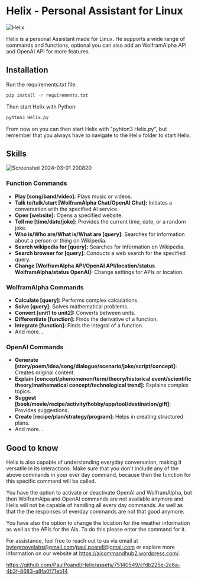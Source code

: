 # Helix - Personal Assistant for Linux

![Helix](https://github.com/PaulPoandl/Helix/assets/75140549/55c5d33d-50f9-4a37-bfa7-90909e07b629)

Helix is a personal Assistant made for Linux. He supports a wide range of commands and functions, optional you can also
add an WolframAlpha API and OpenAI API for more features. 

## Installation

Run the requirements.txt file:
```bash
pip install -r requirements.txt
```
Then start Helix with Python:
```bash
pyhton3 Helix.py
```
From now on you can then start Helix with "pyhton3 Helix.py", but remember that you always have to navigate to the Helix
folder to start Helix.

## Skills

![Screenshot 2024-03-01 200820](https://github.com/PaulPoandl/Helix/assets/75140549/8fd084f2-1a5b-46ae-bcb1-f65f389a52af)

### Function Commands

- **Play [song/band/video]:** Plays music or videos.
- **Talk to/talk/start [WolframAlpha Chat/OpenAI Chat]:** Initiates a conversation with the specified AI service.
- **Open [website]:** Opens a specified website.
- **Tell me [time/date/joke]:** Provides the current time, date, or a random joke.
- **Who is/Who are/What is/What are [query]:** Searches for information about a person or thing on Wikipedia.
- **Search wikipedia for [query]:** Searches for information on Wikipedia.
- **Search browser for [query]:** Conducts a web search for the specified query.
- **Change [WolframAlpha API/OpenAI API/location/status WolframAlpha/status OpenAI]:** Change settings for APIs or location.

### WolframAlpha Commands

- **Calculate [query]:** Performs complex calculations.
- **Solve [query]:** Solves mathematical problems.
- **Convert [unit1 to unit2]:** Converts between units.
- **Differentiate [function]:** Finds the derivative of a function.
- **Integrate [function]:** Finds the integral of a function.
- And more...

### OpenAI Commands

- **Generate [story/poem/idea/song/dialogue/scenario/joke/script/concept]:** Creates original content.
- **Explain [concept/phenomenon/term/theory/historical event/scientific theory/mathematical concept/technological trend]:** Explains complex topics.
- **Suggest [book/movie/recipe/activity/hobby/app/tool/destination/gift]:** Provides suggestions.
- **Create [recipe/plan/strategy/program]:** Helps in creating structured plans.
- And more...

## Good to know

Helix is also capable of understanding everyday conversation, making it versatile in its interactions.
Make sure that you don't include any of the above commands in your ever day command, because then
the function for this specific command will be called.

You have the option to activate or deactivate OpenAI and WolframAlpha, but then WolframAlpa and OpenAI
commands are not available anymore and Helix will not be capable of handling all every day commands. As well
as that the the responses of everday commands are not that good anymore.

You have also the option to change the location for the weather information as well as the APIs for the AIs. To
do this please enter the command for it.

For assistance, feel free to reach out to us via email at 
[bytegroovelabs@gmail.com](mailto:bytegroovelabs@gmail.com)/[paul.poandl@gmail.com](mailto:paul.poandl@gmail.com)
or explore more information on our website at https://aicommandhub2.wordpress.com/.

https://github.com/PaulPoandl/Helix/assets/75140549/cfdb225e-2c6a-4b3f-8683-a8fa0f71eb14
